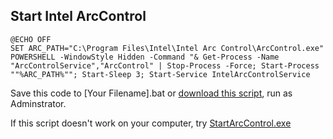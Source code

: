 ## Start Intel ArcControl

```batchfile
@ECHO OFF
SET ARC_PATH="C:\Program Files\Intel\Intel Arc Control\ArcControl.exe"
POWERSHELL -WindowStyle Hidden -Command "& Get-Process -Name "ArcControlService","ArcControl" | Stop-Process -Force; Start-Process ""%ARC_PATH%""; Start-Sleep 3; Start-Service IntelArcControlService
```

Save this code to [Your Filename].bat or [download this script](https://raw.githubusercontent.com/iamverycute/StartArcControl/master/StartIntelArcV3.bat), run as Adminstrator.

If this script doesn't work on your computer, try [StartArcControl.exe](https://github.com/iamverycute/StartArcControl/releases)
